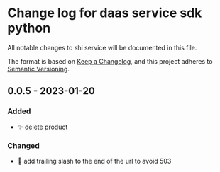 # Change log for daas service sdk python

All notable changes to shi service will be documented in this file.

The format is based on [Keep a Changelog](https://keepachangelog.com/en/1.0.0/),
and this project adheres to [Semantic Versioning](https://semver.org/spec/v2.0.0.html).

## 0.0.5 - 2023-01-20

### Added

- ✨ delete product

### Changed

- 🔧 add trailing slash to the end of the url to avoid 503
